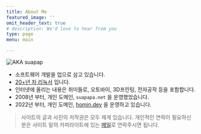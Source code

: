 ```yaml
---
title: About Me
featured_image: ''
omit_header_text: true
# description: We'd love to hear from you
type: page
menu: main

---
```


![AKA suapap](https://homin.dev/asset/blog/image/suapapa.png)

- 소프트웨어 개발을 업으로 삼고 있습니다.
- [20+년 차 리눅서](https://homin.dev/blog/post/20221003_my_linux_story_since_20years_ago/) 입니다.
- 인터넷에 올리는 내용은 취미들로, 오토바이, 3D프린팅, 전자공작 등을 포함합니다.
- 2008년 부터, 개인 도메인, `suapapa.net` 을 운영했었습니다.
- 2022년 부터, 개인 도메인, [homin.dev](https://homin.dev) 을 운영하고 있습니다.

> 사이트의 글과 사진의 저작권은 모두 제게 있습니다.
> 개인적인 연락이 필요하신 분은 사이트 밑의 카피라이트에 있는 [메일](mailto:ff4500@gmail.com)로 연락주시면 됩니다.
